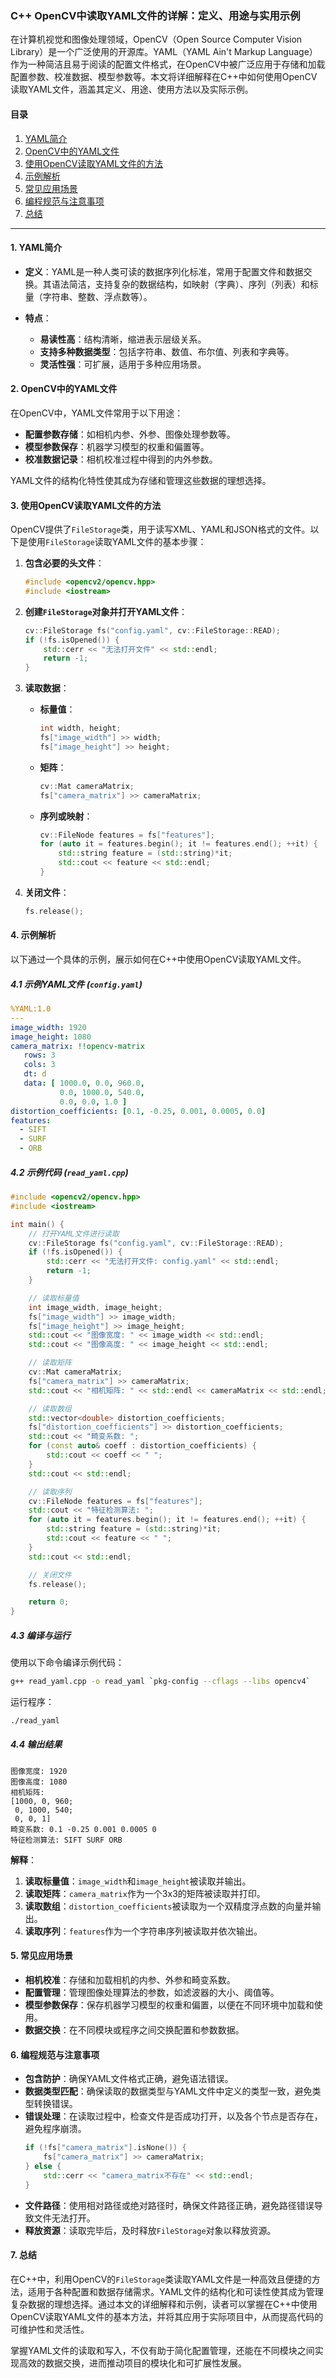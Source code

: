 ### C++ OpenCV中读取YAML文件的详解：定义、用途与实用示例

在计算机视觉和图像处理领域，OpenCV（Open Source Computer Vision Library）是一个广泛使用的开源库。YAML（YAML Ain't Markup Language）作为一种简洁且易于阅读的配置文件格式，在OpenCV中被广泛应用于存储和加载配置参数、校准数据、模型参数等。本文将详细解释在C++中如何使用OpenCV读取YAML文件，涵盖其定义、用途、使用方法以及实际示例。

#### 目录
1. [YAML简介](#1-YAML简介)
2. [OpenCV中的YAML文件](#2-OpenCV中的YAML文件)
3. [使用OpenCV读取YAML文件的方法](#3-使用OpenCV读取YAML文件的方法)
4. [示例解析](#4-示例解析)
5. [常见应用场景](#5-常见应用场景)
6. [编程规范与注意事项](#6-编程规范与注意事项)
7. [总结](#7-总结)

---

#### 1. YAML简介

- **定义**：YAML是一种人类可读的数据序列化标准，常用于配置文件和数据交换。其语法简洁，支持复杂的数据结构，如映射（字典）、序列（列表）和标量（字符串、整数、浮点数等）。
  
- **特点**：
  - **易读性高**：结构清晰，缩进表示层级关系。
  - **支持多种数据类型**：包括字符串、数值、布尔值、列表和字典等。
  - **灵活性强**：可扩展，适用于多种应用场景。

#### 2. OpenCV中的YAML文件

在OpenCV中，YAML文件常用于以下用途：

- **配置参数存储**：如相机内参、外参、图像处理参数等。
- **模型参数保存**：机器学习模型的权重和偏置等。
- **校准数据记录**：相机校准过程中得到的内外参数。
  

YAML文件的结构化特性使其成为存储和管理这些数据的理想选择。

#### 3. 使用OpenCV读取YAML文件的方法

OpenCV提供了`FileStorage`类，用于读写XML、YAML和JSON格式的文件。以下是使用`FileStorage`读取YAML文件的基本步骤：

1. **包含必要的头文件**：
   ```cpp
   #include <opencv2/opencv.hpp>
   #include <iostream>
   ```
   
2. **创建`FileStorage`对象并打开YAML文件**：
   ```cpp
   cv::FileStorage fs("config.yaml", cv::FileStorage::READ);
   if (!fs.isOpened()) {
       std::cerr << "无法打开文件" << std::endl;
       return -1;
   }
   ```
   
3. **读取数据**：
   - **标量值**：
     ```cpp
     int width, height;
     fs["image_width"] >> width;
     fs["image_height"] >> height;
     ```
   
   - **矩阵**：
     ```cpp
     cv::Mat cameraMatrix;
     fs["camera_matrix"] >> cameraMatrix;
     ```
   
   - **序列或映射**：
     ```cpp
     cv::FileNode features = fs["features"];
     for (auto it = features.begin(); it != features.end(); ++it) {
         std::string feature = (std::string)*it;
         std::cout << feature << std::endl;
     }
     ```
   
4. **关闭文件**：
   ```cpp
   fs.release();
   ```

#### 4. 示例解析

以下通过一个具体的示例，展示如何在C++中使用OpenCV读取YAML文件。

##### 4.1 示例YAML文件 (`config.yaml`)

```yaml
%YAML:1.0
---
image_width: 1920
image_height: 1080
camera_matrix: !!opencv-matrix
   rows: 3
   cols: 3
   dt: d
   data: [ 1000.0, 0.0, 960.0,
           0.0, 1000.0, 540.0,
           0.0, 0.0, 1.0 ]
distortion_coefficients: [0.1, -0.25, 0.001, 0.0005, 0.0]
features:
  - SIFT
  - SURF
  - ORB
```

##### 4.2 示例代码 (`read_yaml.cpp`)

```cpp
#include <opencv2/opencv.hpp>
#include <iostream>

int main() {
    // 打开YAML文件进行读取
    cv::FileStorage fs("config.yaml", cv::FileStorage::READ);
    if (!fs.isOpened()) {
        std::cerr << "无法打开文件: config.yaml" << std::endl;
        return -1;
    }

    // 读取标量值
    int image_width, image_height;
    fs["image_width"] >> image_width;
    fs["image_height"] >> image_height;
    std::cout << "图像宽度: " << image_width << std::endl;
    std::cout << "图像高度: " << image_height << std::endl;

    // 读取矩阵
    cv::Mat cameraMatrix;
    fs["camera_matrix"] >> cameraMatrix;
    std::cout << "相机矩阵: " << std::endl << cameraMatrix << std::endl;

    // 读取数组
    std::vector<double> distortion_coefficients;
    fs["distortion_coefficients"] >> distortion_coefficients;
    std::cout << "畸变系数: ";
    for (const auto& coeff : distortion_coefficients) {
        std::cout << coeff << " ";
    }
    std::cout << std::endl;

    // 读取序列
    cv::FileNode features = fs["features"];
    std::cout << "特征检测算法: ";
    for (auto it = features.begin(); it != features.end(); ++it) {
        std::string feature = (std::string)*it;
        std::cout << feature << " ";
    }
    std::cout << std::endl;

    // 关闭文件
    fs.release();

    return 0;
}
```

##### 4.3 编译与运行

使用以下命令编译示例代码：

```bash
g++ read_yaml.cpp -o read_yaml `pkg-config --cflags --libs opencv4`
```

运行程序：

```bash
./read_yaml
```

##### 4.4 输出结果

```
图像宽度: 1920
图像高度: 1080
相机矩阵: 
[1000, 0, 960;
 0, 1000, 540;
 0, 0, 1]
畸变系数: 0.1 -0.25 0.001 0.0005 0 
特征检测算法: SIFT SURF ORB 
```

**解释**：

1. **读取标量值**：`image_width`和`image_height`被读取并输出。
2. **读取矩阵**：`camera_matrix`作为一个3x3的矩阵被读取并打印。
3. **读取数组**：`distortion_coefficients`被读取为一个双精度浮点数的向量并输出。
4. **读取序列**：`features`作为一个字符串序列被读取并依次输出。

#### 5. 常见应用场景

- **相机校准**：存储和加载相机的内参、外参和畸变系数。
- **配置管理**：管理图像处理算法的参数，如滤波器的大小、阈值等。
- **模型参数保存**：保存机器学习模型的权重和偏置，以便在不同环境中加载和使用。
- **数据交换**：在不同模块或程序之间交换配置和参数数据。

#### 6. 编程规范与注意事项

- **包含防护**：确保YAML文件格式正确，避免语法错误。
- **数据类型匹配**：确保读取的数据类型与YAML文件中定义的类型一致，避免类型转换错误。
- **错误处理**：在读取过程中，检查文件是否成功打开，以及各个节点是否存在，避免程序崩溃。
  ```cpp
  if (!fs["camera_matrix"].isNone()) {
      fs["camera_matrix"] >> cameraMatrix;
  } else {
      std::cerr << "camera_matrix不存在" << std::endl;
  }
  ```
- **文件路径**：使用相对路径或绝对路径时，确保文件路径正确，避免路径错误导致文件无法打开。
- **释放资源**：读取完毕后，及时释放`FileStorage`对象以释放资源。

#### 7. 总结

在C++中，利用OpenCV的`FileStorage`类读取YAML文件是一种高效且便捷的方法，适用于各种配置和数据存储需求。YAML文件的结构化和可读性使其成为管理复杂数据的理想选择。通过本文的详细解释和示例，读者可以掌握在C++中使用OpenCV读取YAML文件的基本方法，并将其应用于实际项目中，从而提高代码的可维护性和灵活性。

掌握YAML文件的读取和写入，不仅有助于简化配置管理，还能在不同模块之间实现高效的数据交换，进而推动项目的模块化和可扩展性发展。